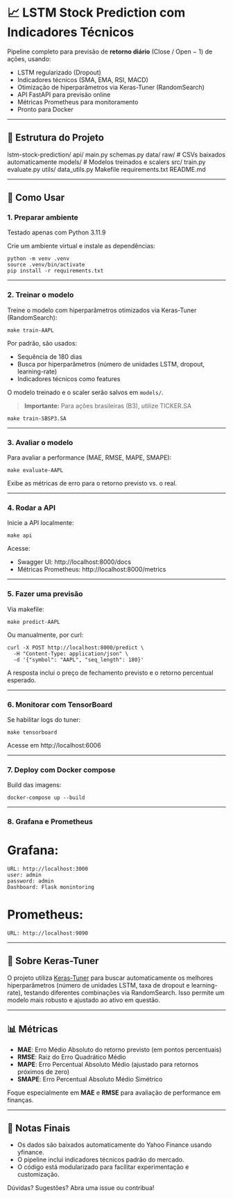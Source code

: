 # 📈 LSTM Stock Prediction com Indicadores Técnicos

Pipeline completo para previsão de **retorno diário** (Close / Open − 1) de ações, usando:
- LSTM regularizado (Dropout)
- Indicadores técnicos (SMA, EMA, RSI, MACD)
- Otimização de hiperparâmetros via Keras-Tuner (RandomSearch)
- API FastAPI para previsão online
- Métricas Prometheus para monitoramento
- Pronto para Docker

---

## 📁 Estrutura do Projeto

lstm-stock-prediction/
    api/
        main.py
        schemas.py
    data/
        raw/                # CSVs baixados automaticamente
    models/                 # Modelos treinados e scalers
    src/
        train.py
        evaluate.py
        utils/
            data_utils.py
    Makefile
    requirements.txt
    README.md

---

## 🚀 Como Usar

### 1. Preparar ambiente

Testado apenas com Python 3.11.9

Crie um ambiente virtual e instale as dependências:

    python -m venv .venv
    source .venv/bin/activate
    pip install -r requirements.txt

---

### 2. Treinar o modelo

Treine o modelo com hiperparâmetros otimizados via Keras-Tuner (RandomSearch):

    make train-AAPL

Por padrão, são usados:
- Sequência de 180 dias
- Busca por hiperparâmetros (número de unidades LSTM, dropout, learning-rate)
- Indicadores técnicos como features

O modelo treinado e o scaler serão salvos em `models/`.

> **Importante:** Para ações brasileiras (B3), utilize TICKER.SA

    make train-SBSP3.SA

---

### 3. Avaliar o modelo

Para avaliar a performance (MAE, RMSE, MAPE, SMAPE):

    make evaluate-AAPL

Exibe as métricas de erro para o retorno previsto vs. o real.

---

### 4. Rodar a API

Inicie a API localmente:

    make api

Acesse:
- Swagger UI: http://localhost:8000/docs
- Métricas Prometheus: http://localhost:8000/metrics

---

### 5. Fazer uma previsão

Via makefile:

    make predict-AAPL

Ou manualmente, por curl:

    curl -X POST http://localhost:8000/predict \
      -H "Content-Type: application/json" \
      -d '{"symbol": "AAPL", "seq_length": 180}'

A resposta inclui o preço de fechamento previsto e o retorno percentual esperado.

---

### 6. Monitorar com TensorBoard

Se habilitar logs do tuner:

    make tensorboard

Acesse em http://localhost:6006

---

### 7. Deploy com Docker compose

Build das imagens:

    docker-compose up --build

---

### 8. Grafana e Prometheus

 # Grafana:
    URL: http://localhost:3000
    user: admin
    password: admin
    Dashboard: Flask monintoring

# Prometheus:
    URL: http://localhost:9090

---

## 🧠 Sobre Keras-Tuner

O projeto utiliza [Keras-Tuner](https://keras.io/keras_tuner/) para buscar automaticamente os melhores hiperparâmetros (número de unidades LSTM, taxa de dropout e learning-rate), testando diferentes combinações via RandomSearch. Isso permite um modelo mais robusto e ajustado ao ativo em questão.

---

## 📊 Métricas

- **MAE**: Erro Médio Absoluto do retorno previsto (em pontos percentuais)
- **RMSE**: Raiz do Erro Quadrático Médio
- **MAPE**: Erro Percentual Absoluto Médio (ajustado para retornos próximos de zero)
- **SMAPE**: Erro Percentual Absoluto Médio Simétrico

Foque especialmente em **MAE** e **RMSE** para avaliação de performance em finanças.

---

## 📌 Notas Finais

- Os dados são baixados automaticamente do Yahoo Finance usando yfinance.
- O pipeline inclui indicadores técnicos padrão do mercado.
- O código está modularizado para facilitar experimentação e customização.

Dúvidas? Sugestões? Abra uma issue ou contribua!